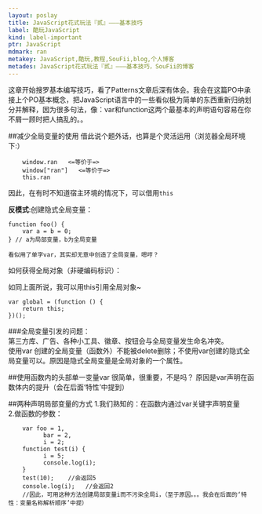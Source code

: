 ```yaml
---
layout: poslay
title: JavaScript花式玩法『贰』———基本技巧
label: 酷玩JavaScript
kind: label-important
ptr: JavaScript
mdmark: ran
metakey: JavaScript,酷玩,教程,SouFii,blog,个人博客
metades: JavaScript花式玩法『贰』———基本技巧，SouFii的博客
---
```


这章开始搜罗基本编写技巧，看了Patterns文章后深有体会。我会在这篇PO中承接上个PO基本概念，把JavaScript语言中的一些看似极为简单的东西重新归纳划分并解释，因为很多句法，像：var和function这两个最基本的声明语句容易在你不屑一顾时把人搞乱的。。

##减少全局变量的使用
借此说个题外话，也算是个灵活运用（浏览器全局环境下:）

		window.ran   <=等价于=>
		window["ran"]   <=等价于=>
		this.ran
	
因此，在有时不知道宿主环境的情况下，可以借用`this`

**反模式**:创建隐式全局变量：

	function foo() {
  		var a = b = 0;
	} // a为局部变量，b为全局变量
	
	看似用了单字var，其实却无意中创造了全局变量，嗯哼？

如何获得全局对象（非硬编码标识）：

如同上面所说，我可以用this引用全局对象~

	var global = (function () {
	    return this;
	})();

###全局变量引发的问题：	
第三方库、广告、各种小工具、徽章、按钮会与全局变量发生命名冲突。  
使用var 创建的全局变量（函数外）不能被delete删除；不使用var创建的隐式全局变量可以。原因是隐式全局变量是全局对象的一个属性。

##使用函数内的头部单一变量var
很简单，很重要，不是吗？ 原因是var声明在函数体内的提升（会在后面‘特性’中提到）

##两种声明局部变量的方式
1.我们熟知的：在函数内通过var关键字声明变量	  
2.做函数的参数：

		var foo = 1, 
			  bar = 2,
			  i = 2;
		function test(i) {
			  i = 5;
			  console.log(i);
		}
		test(10);    //会返回5
		console.log(i);   //会返回2
		//因此，可用这种方法创建局部变量i而不污染全局i，（至于原因。。。我会在后面的‘特性：变量名称解析顺序’中提）

